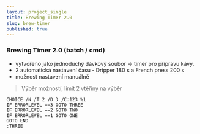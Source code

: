 ```yaml
---
layout: project_single
title: Brewing Timer 2.0
slug: brew-timer
published: true
---
```

### Brewing Timer 2.0 (batch / cmd)

- vytvořeno jako jednoduchý dávkový soubor -> timer pro přípravu kávy.
- 2 automatická nastavení času - Dripper 180 s a French press 200 s
- možnost nastavení manuálně


> Výběr možností, limit 2 vtěřiny na výběr


```
CHOICE /N /T 2 /D 3 /C:123 %1
IF ERRORLEVEL ==3 GOTO THREE
IF ERRORLEVEL ==2 GOTO TWO
IF ERRORLEVEL ==1 GOTO ONE
GOTO END
:THREE
```
